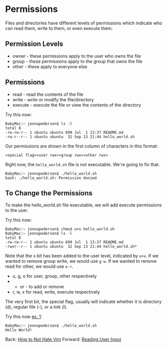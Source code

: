 # Permissions

Files and directories have different levels of permissions which indicate who can read them, write to them, or even execute them.

## Permission Levels
- owner - these permissions apply to the user who owns the file
- group - these permissions apply to the group that owns the file
- other - these apply to everyone else

## Permissions
- read - read the contents of the file
- write - write or modify the file/directory
- execute - execute the file or view the contents of the directory

Try this now:
```
BabyMac:~ jennapederson$ ls -l
total 8
-rw-rw-r-- 1 ubuntu ubuntu 699 Jul  1 13:37 README.md
-rw-r--r-- 1 ubuntu ubuntu  32 Sep 13 21:44 hello_world.sh
```

Our permissions are shown in the first column of characters in this format:

```
<special flag><user rwx><group rwx><other rwx>
```

Right now, the `hello_world.sh` file is not executable. We're going to fix that.

```
BabyMac:~ jennapederson$ ./hello_world.sh
bash: ./hello_world.sh: Permission denied
```

## To Change the Permissions

To make the hello_world.sh file executable, we will add execute permissions to the user.

Try this now:
```
BabyMac:~ jennapederson$ chmod u+x hello_world.sh
BabyMac:~ jennapederson$ ls -l
total 8
-rw-rw-r-- 1 ubuntu ubuntu 699 Jul  1 13:37 README.md
-rwxr--r-- 1 ubuntu ubuntu  32 Sep 13 21:44 hello_world.sh*
```

Note that the x bit has been added to the user level, indicated by `u+x`. If we wanted to remove group write, we would use `g-w`. If we wanted to remove read for other, we would use `o-r`.

- u, g, o for user, group, other respectively
- + or - to add or remove
- r, w, x for read, write, execute respectively

The very first bit, the special flag, usually will indicate whether it is directory (d), regular file (-), or a link (l).

Try this now [ex. 1](example1):
```
BabyMac:~ jennapederson$ ./hello_world.sh
Hello World!
```

Back: [How to Not Hate Vim](05_vim.md)
Forward: [Reading User Input](08_read_user_input.md)
